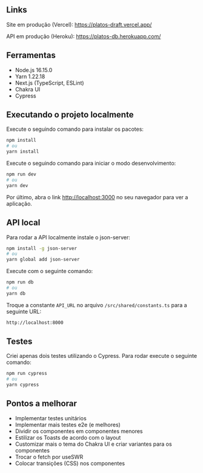 ## Links

Site em produção (Vercel): https://platos-draft.vercel.app/

API em produção (Heroku): https://platos-db.herokuapp.com/

## Ferramentas

- Node.js 16.15.0
- Yarn 1.22.18
- Next.js (TypeScript, ESLint)
- Chakra UI
- Cypress

## Executando o projeto localmente

Execute o seguindo comando para instalar os pacotes:

```bash
npm install
# ou
yarn install
```

Execute o seguindo comando para iniciar o modo desenvolvimento:

```bash
npm run dev
# ou
yarn dev
```

Por último, abra o link [http://localhost:3000](http://localhost:3000) no seu navegador para ver a aplicação.

## API local

Para rodar a API localmente instale o json-server:

```bash
npm install -g json-server
# ou
yarn global add json-server
```

Execute com o seguinte comando:

```bash
npm run db
# ou
yarn db
```

Troque a constante `API_URL` no arquivo `/src/shared/constants.ts` para a seguinte URL:

```bash
http://localhost:8000
```

## Testes

Criei apenas dois testes utilizando o Cypress. Para rodar execute o seguinte comando:

```bash
npm run cypress
# ou
yarn cypress
```

## Pontos a melhorar

- Implementar testes unitários
- Implementar mais testes e2e (e melhores)
- Dividir os componentes em componentes menores
- Estilizar os Toasts de acordo com o layout
- Customizar mais o tema do Chakra UI e criar variantes para os componentes
- Trocar o fetch por useSWR
- Colocar transições (CSS) nos componentes
